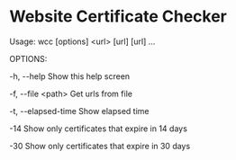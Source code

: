 # Website Certificate Checker

Usage: wcc [options] \<url\> [url] [url] ...

OPTIONS:

-h, --help               Show this help screen

-f, --file \<path\>      Get urls from file

-t, --elapsed-time       Show elapsed time

-14                      Show only certificates that expire in 14 days

-30                      Show only certificates that expire in 30 days
